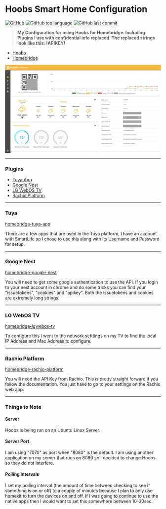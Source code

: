 # Hoobs Smart Home Configuration
[![GitHub](https://img.shields.io/github/license/jacobmannix/hoobs-config?color=blue)](LICENSE)
[![GitHub top language](https://img.shields.io/github/languages/top/jacobmannix/hoobs-config)](https://github.com/JacobMannix/hoobs-config)
[![GitHub last commit](https://img.shields.io/github/last-commit/jacobmannix/hoobs-config)](https://github.com/JacobMannix/hoobs-config/commits/master)

> <b> My Configuration for using Hoobs for Homebridge. Including Plugins I use with confidential info replaced. The replaced strings look like this: !APIKEY! </b>

- [Hoobs](https://hoobs.org)
- [Homebridge](https://homebridge.io)

![HoobsDashboard](HoobsDashboard.png)

---

### Plugins
- [Tuya App](#Tuya)
- [Google Nest](#Google-Nest)
- [LG WebOS TV](#LG-WebOS-TV)
- [Rachio Platform](#Rachio-Platform)

---
### Tuya
[homebridge-tuya-app](https://github.com/basdelfos/homebridge-tuya-web#readme)

There are a few apps that are used in the Tuya platform, I have an account with SmartLife so I chose to use this along with its Username and Password for setup.

---
### Google Nest
[homebridge-google-nest](https://github.com/ryanleesmith/homebridge-google-nest)

You will need to get some google authentication to use the API. If you login to your nest account in chrome and do some tricks you can find your "issuetokens", "cookies" and "apikey". Both the issuetokens and cookies are extremely long strings.

---
### LG WebOS TV
[homebridge-lgwebos-tv](https://github.com/grzegorz914/homebridge-lgwebos-tv#readme)

To configure this I went to the network setttings on my TV to find the local IP Address and Mac Address to configure.

---
### Rachio Platform
[homebridge-rachio-platform](https://github.com/kcharwood/homebridge-rachio-platform#readme)

You will need the API Key from Rachio. This is pretty straight forward if you follow the documentation. You just have to go to your settings on the Rachio web app.

---

### Things to Note

#### Server
Hoobs is being run on an Ubuntu Linux Server.

#### Server Port
I am using "7070" as port when "8080" is the default. I am using another application on my server that runs on 8080 so I decided to change Hoobs so they do not interfere.

#### Polling Intervals
I set my polling interval (the amount of time between checking to see if something is on or off) to a couple of minutes because I plan to only use homekit to turn the devices on and off. If I was going to continue to use the native apps then I would want to set this somewhere between 10-30sec.
